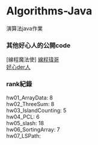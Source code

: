 # Algorithms-Java
演算法java作業

### 其他好心人的公開code
[線程魔法使]
[線程瑋哥](https://github.com/wei-coding/Algorithm)  
[好心der人](https://github.com/tomy0000000/NCHU-Algorithms)  

### rank紀錄
hw01_ArrayData: 8  
hw02_ThreeSum: 8  
hw03_IslandCounting: 5  
hw04_PCL: 6  
hw05_slash: 18  
hw06_SortingArray: 7  
hw07_LSPath:  
